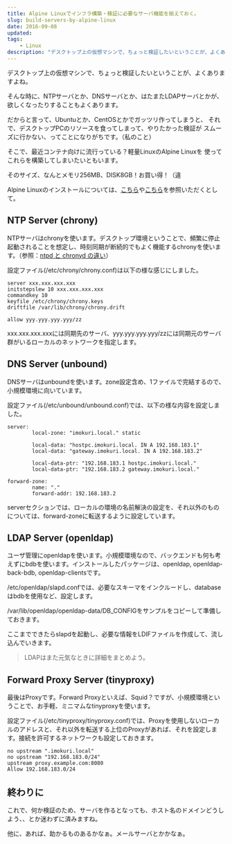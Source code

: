 ```yaml
---
title: Alpine Linuxでインフラ構築・検証に必要なサーバ機能を揃えておく。
slug: build-servers-by-alpine-linux
date: 2016-09-08
updated:
tags:
    - Linux
description: "デスクトップ上の仮想マシンで、ちょっと検証したいということが、よくありますよね。"
---
```


デスクトップ上の仮想マシンで、ちょっと検証したいということが、よくありますよね。

そんな時に、NTPサーバとか、DNSサーバとか、はたまたLDAPサーバとかが、
欲しくなったりすることもよくあります。

だからと言って、Ubuntuとか、CentOSとかでガッツリ作ってしまうと、
それで、デスクトップPCのリソースを食ってしまって、やりたかった検証が
スムーズに行かない、ってことになりがちです。（私のこと）

そこで、最近コンテナ向けに流行っている？軽量LinuxのAlpine Linuxを
使ってこれらを構築してしまいたいともいます。

そのサイズ、なんとメモリ256MB、DISK8GB！お買い得！（違

<!--more-->

Alpine Linuxのインストールについては、[こちら](http://qiita.com/syui/items/7851423ddc132b751fa3)や[こちら](http://blog.stormcat.io/entry/alpine-entry-setup)を参照いただくとして。


## NTP Server (chrony)

NTPサーバはchronyを使います。デスクトップ環境ということで、頻繁に停止起動されることを想定し、時刻同期が断続的でもよく機能するchronyを使います。（参照：[ntpd と chronyd の違い](https://access.redhat.com/documentation/ja-JP/Red_Hat_Enterprise_Linux/7/html/System_Administrators_Guide/ch-Configuring_NTP_Using_the_chrony_Suite.html#sect-differences_between_ntpd_and_chronyd)）

設定ファイル(/etc/chrony/chrony.conf)は以下の様な感じにしました。

```
server xxx.xxx.xxx.xxx
initstepslew 10 xxx.xxx.xxx.xxx
commandkey 10
keyfile /etc/chrony/chrony.keys
driftfile /var/lib/chrony/chrony.drift

allow yyy.yyy.yyy.yyy/zz
```

xxx.xxx.xxx.xxxには同期先のサーバ、yyy.yyy.yyy.yyy/zzには同期元のサーバ群がいるローカルのネットワークを指定します。


## DNS Server (unbound)

DNSサーバはunboundを使います。zone設定含め、1ファイルで完結するので、小規模環境に向いています。

設定ファイル(/etc/unbound/unbound.conf)では、以下の様な内容を設定しました。

```
server:
        local-zone: "imokuri.local." static

        local-data: "hostpc.imokuri.local. IN A 192.168.183.1"
        local-data: "gateway.imokuri.local. IN A 192.168.183.2"

        local-data-ptr: "192.168.183.1 hostpc.imokuri.local."
        local-data-ptr: "192.168.183.2 gateway.imokuri.local."

forward-zone:
        name: "."
        forward-addr: 192.168.183.2

```

serverセクションでは、ローカルの環境の名前解決の設定を、それ以外のものについては、forward-zoneに転送するように設定しています。


## LDAP Server (openldap)

ユーザ管理にopenldapを使います。小規模環境なので、バックエンドも何も考えずにbdbを使います。インストールしたパッケージは、openldap, openldap-back-bdb, openldap-clientsです。

/etc/openldap/slapd.confでは、必要なスキーマをインクルードし、databaseはbdbを使用など、設定します。

/var/lib/openldap/openldap-data/DB_CONFIGをサンプルをコピーして準備しておきます。

ここまでできたらslapdを起動し、必要な情報をLDIFファイルを作成して、流し込んでいきます。

> LDAPはまた元気なときに詳細をまとめよう。


## Forward Proxy Server (tinyproxy)

最後はProxyです。Forward Proxyといえば、Squid？ですが、小規模環境ということで、お手軽、ミニマムなtinyproxyを使います。

設定ファイル(/etc/tinyproxy/tinyproxy.conf)では、Proxyを使用しないローカルのアドレスと、それ以外を転送する上位のProxyがあれば、それを設定します。接続を許可するネットワークも設定しておきます。

```
no upstream ".imokuri.local"
no upstream "192.168.183.0/24"
upstream proxy.example.com:8080
Allow 192.168.183.0/24
```

## 終わりに

これで、何か検証のため、サーバを作るとなっても、ホスト名のドメインどうしよう、、とか迷わずに済みますね。

他に、あれば、助かるものあるかなぁ。メールサーバとかかなぁ。


